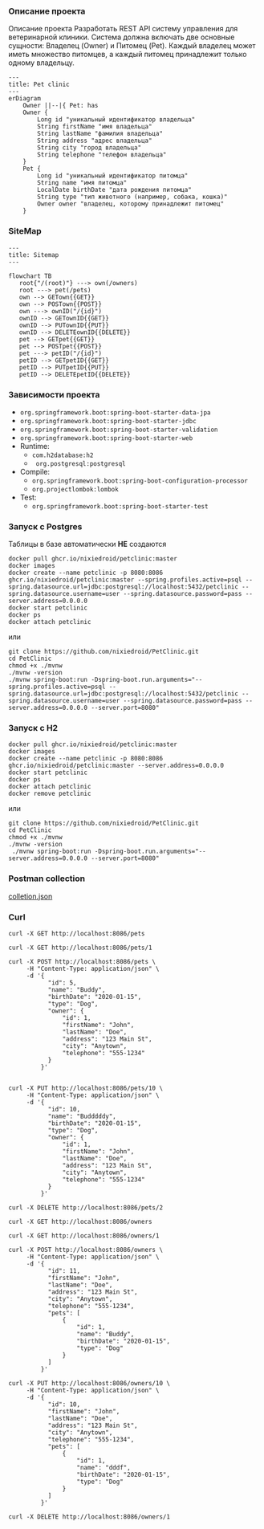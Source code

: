 ### Описание проекта

Описание проекта
Разработать REST API систему управления для ветеринарной
клиники. Система должна включать две основные
сущности: Владелец (Owner) и Питомец (Pet). Каждый
владелец может иметь множество питомцев, а каждый
питомец принадлежит только одному владельцу.

```mermaid
---
title: Pet clinic
---
erDiagram
    Owner ||--|{ Pet: has
    Owner {
        Long id "уникальный идентификатор владельца"
        String firstName "имя владельца"
        String lastName "фамилия владельца"
        String address "адрес владельца"
        String city "город владельца"
        String telephone "телефон владельца"
    }
    Pet {
        Long id "уникальный идентификатор питомца"
        String name "имя питомца"
        LocalDate birthDate "дата рождения питомца"
        String type "тип животного (например, собака, кошка)"
        Owner owner "владелец, которому принадлежит питомец"
    }

```
### SiteMap

```mermaid
---
title: Sitemap
---

flowchart TB
   root{"/(root)"} ---> own(/owners)
   root ---> pet(/pets)
   own --> GETown{{GET}}
   own --> POSTown{{POST}}
   own ---> ownID("/{id}")
   ownID --> GETownID{{GET}}
   ownID --> PUTownID{{PUT}}
   ownID --> DELETEownID{{DELETE}}
   pet --> GETpet{{GET}}
   pet --> POSTpet{{POST}}
   pet ---> petID("/{id}")
   petID --> GETpetID{{GET}}
   petID --> PUTpetID{{PUT}}
   petID --> DELETEpetID{{DELETE}}
```

### Зависимости проекта
- `org.springframework.boot:spring-boot-starter-data-jpa`
- `org.springframework.boot:spring-boot-starter-jdbc`
- `org.springframework.boot:spring-boot-starter-validation`
- `org.springframework.boot:spring-boot-starter-web`
 - Runtime:
   - `com.h2database:h2`
   - ` org.postgresql:postgresql`
 - Compile:
   - `org.springframework.boot:spring-boot-configuration-processor`     
   - `org.projectlombok:lombok`
 - Test:
   - `org.springframework.boot:spring-boot-starter-test`

### Запуск с Postgres

Таблицы в базе автоматически **НЕ** создаются 

```shell
docker pull ghcr.io/nixiedroid/petclinic:master
docker images
docker create --name petclinic -p 8080:8086 ghcr.io/nixiedroid/petclinic:master --spring.profiles.active=psql --spring.datasource.url=jdbc:postgresql://localhost:5432/petclinic --spring.datasource.username=user --spring.datasource.password=pass --server.address=0.0.0.0
docker start petclinic
docker ps
docker attach petclinic
```

или

```shell
git clone https://github.com/nixiedroid/PetClinic.git
cd PetClinic
chmod +x ./mvnw
./mvnw -version
./mvnw spring-boot:run -Dspring-boot.run.arguments="--spring.profiles.active=psql --spring.datasource.url=jdbc:postgresql://localhost:5432/petclinic --spring.datasource.username=user --spring.datasource.password=pass --server.address=0.0.0.0 --server.port=8080"
```

### Запуск с H2

```shell
docker pull ghcr.io/nixiedroid/petclinic:master
docker images
docker create --name petclinic -p 8080:8086 ghcr.io/nixiedroid/petclinic:master --server.address=0.0.0.0
docker start petclinic
docker ps
docker attach petclinic
docker remove petclinic
```

или

```shell
git clone https://github.com/nixiedroid/PetClinic.git
cd PetClinic
chmod +x ./mvnw
./mvnw -version
 ./mvnw spring-boot:run -Dspring-boot.run.arguments="--server.address=0.0.0.0 --server.port=8080"
```

### Postman collection
[colletion.json](notes/PetClinic.postman_collection.json)

### Curl
```shell
curl -X GET http://localhost:8086/pets

curl -X GET http://localhost:8086/pets/1

curl -X POST http://localhost:8086/pets \
     -H "Content-Type: application/json" \
     -d '{
           "id": 5,
           "name": "Buddy",
           "birthDate": "2020-01-15",
           "type": "Dog",
           "owner": {
               "id": 1,
               "firstName": "John",
               "lastName": "Doe",
               "address": "123 Main St",
               "city": "Anytown",
               "telephone": "555-1234"
           }
         }'


curl -X PUT http://localhost:8086/pets/10 \
     -H "Content-Type: application/json" \
     -d '{
           "id": 10,
           "name": "Budddddy",
           "birthDate": "2020-01-15",
           "type": "Dog",
           "owner": {
               "id": 1,
               "firstName": "John",
               "lastName": "Doe",
               "address": "123 Main St",
               "city": "Anytown",
               "telephone": "555-1234"
           }
         }'
         
curl -X DELETE http://localhost:8086/pets/2

curl -X GET http://localhost:8086/owners

curl -X GET http://localhost:8086/owners/1

curl -X POST http://localhost:8086/owners \
     -H "Content-Type: application/json" \
     -d '{
           "id": 11,
           "firstName": "John",
           "lastName": "Doe",
           "address": "123 Main St",
           "city": "Anytown",
           "telephone": "555-1234",
           "pets": [
               {
                   "id": 1,
                   "name": "Buddy",
                   "birthDate": "2020-01-15",
                   "type": "Dog"
               }
           ]
         }'

curl -X PUT http://localhost:8086/owners/10 \
     -H "Content-Type: application/json" \
     -d '{
           "id": 10,
           "firstName": "John",
           "lastName": "Doe",
           "address": "123 Main St",
           "city": "Anytown",
           "telephone": "555-1234",
           "pets": [
               {
                   "id": 1,
                   "name": "dddf",
                   "birthDate": "2020-01-15",
                   "type": "Dog"
               }
           ]
         }'

curl -X DELETE http://localhost:8086/owners/1


```
